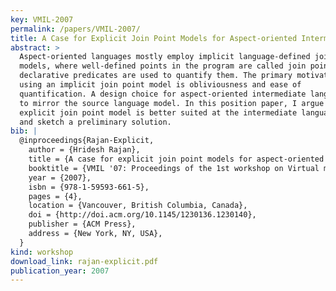 ```yaml
---
key: VMIL-2007
permalink: /papers/VMIL-2007/
title: A Case for Explicit Join Point Models for Aspect-oriented Intermediate Languages
abstract: >
  Aspect-oriented languages mostly employ implicit language-defined join point
  models, where well-defined points in the program are called join points and
  declarative predicates are used to quantify them. The primary motivation for
  using an implicit join point model is obliviousness and ease of
  quantification. A design choice for aspect-oriented intermediate languages is
  to mirror the source language model. In this position paper, I argue that an
  explicit join point model is better suited at the intermediate language level
  and sketch a preliminary solution.
bib: |
  @inproceedings{Rajan-Explicit,
    author = {Hridesh Rajan},
    title = {A case for explicit join point models for aspect-oriented intermediate languages},
    booktitle = {VMIL '07: Proceedings of the 1st workshop on Virtual machines and intermediate languages for emerging modularization mechanisms},
    year = {2007},
    isbn = {978-1-59593-661-5},
    pages = {4},
    location = {Vancouver, British Columbia, Canada},
    doi = {http://doi.acm.org/10.1145/1230136.1230140},
    publisher = {ACM Press},
    address = {New York, NY, USA},
  }
kind: workshop
download_link: rajan-explicit.pdf
publication_year: 2007
---
```

